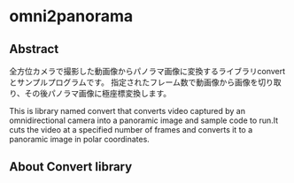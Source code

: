 # omni2panorama
## Abstract
全方位カメラで撮影した動画像からパノラマ画像に変換するライブラリconvertとサンプルプログラムです。
指定されたフレーム数で動画像から画像を切り取り、その後パノラマ画像に極座標変換します。  

This is library named convert that converts video captured by an omnidirectional camera into a panoramic image and sample code to run.It cuts the video at a specified number of frames and converts it to a panoramic image in polar coordinates.

## About Convert library
